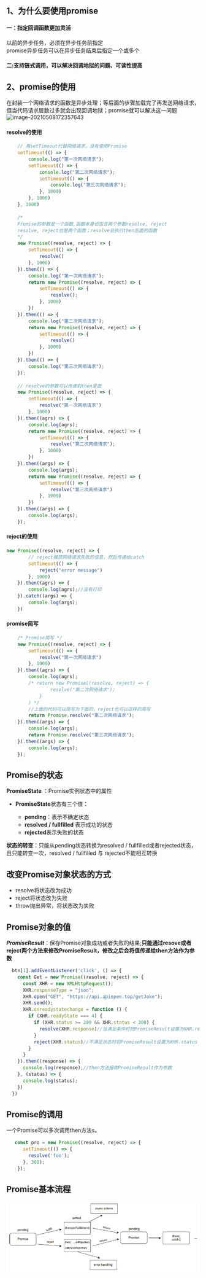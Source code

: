 ## 1、为什么要使用promise

#### 一：指定回调函数更加灵活

以前的异步任务，必须在异步任务前指定<br>promise异步任务可以在异步任务结束后指定一个或多个

#### 二:支持链式调用，可以解决回调地狱的问题、可读性提高



## 2、promise的使用

在封装一个网络请求的函数是异步处理；等后面的步骤加载完了再发送网络请求，但当代码请求层数过多就会出现回调地狱；promise就可以解决这一问题<br>![image-20210508172357643](image-20210508172357643.png)

#### resolve的使用

```js
	// 用setTimeout代替网络请求，没有使用Promise
    setTimeout(() => {
        console.log("第一次网络请求");
        setTimeout(() => {
            console.log("第二次网络请求");
            setTimeout(() => {
                console.log("第三次网络请求");
            }, 1000)
        }, 1000)
    }, 1000)

	/* 
    Promise的参数是一个函数,函数本身也包含两个参数resolve, reject 
    resolve, reject也是两个函数；resolve会执行then后面的函数
    */
    new Promise((resolve, reject) => {
        setTimeout(() => {
            resolve()
        }, 1000)
    }).then(() => {
        console.log("第一次网络请求");
        return new Promise((resolve, reject) => {
            setTimeout(() => {
                resolve();
            }, 1000)
        })
    }).then(() => {
        console.log("第二次网络请求");
        return new Promise((resolve, reject) => {
            setTimeout(() => {
                resolve()
            }, 1000)
        })
    }).then(() => {
        console.log("第三次网络请求");
    });

    // resolve的参数可以传递到then里面
    new Promise((resolve, reject) => {
        setTimeout(() => {
            resolve("第一次网络请求")
        }, 1000)
    }).then((agrs) => {
        console.log(agrs);
        return new Promise((resolve, reject) => {
            setTimeout(() => {
                resolve("第二次网络请求");
            }, 1000)
        })
    }).then((args) => {
        console.log(args);
        return new Promise((resolve, reject) => {
            setTimeout(() => {
                resolve("第三次网络请求")
            }, 1000)
        })
    }).then((args) => {
        console.log(args);
    });
```

#### reject的使用

```js
new Promise((resolve, reject) => {
        // reject捕获网络请求失败的信息，然后传递给catch
        setTimeout(() => {
            reject("error message")
        }, 1000)
    }).then((agrs) => {
        console.log(agrs);//没有打印
    }).catch((args) => {
        console.log(args);
    })
```

#### promise简写

```js
    /* Promise简写 */
    new Promise((resolve, reject) => {
        setTimeout(() => {
            resolve("第一次网络请求")
        }, 1000)
    }).then((agrs) => {
        console.log(agrs);
        /* return new Promise((resolve, reject) => {
                resolve("第二次网络请求");
            }
        ) */
        //上面的代码可以简写为下面的，reject也可以这样的简写
        return Promise.resolve("第二次网络请求");
    }).then((args) => {
        console.log(args);
        return Promise.resolve("第三次网络请求");
    }).then((args) => {
        console.log(args);
    });
```



## Promise的状态

**PromiseState** ：Promise实例状态中的属性

* **PromiseState**状态有三个值：

  * **pending**：表示不确定状态
  * **resolved / fullfilled** 表示成功的状态
  * **rejected**表示失败的状态<br>

  

**状态的转变**：只能从pending状态转换为resolved / fullfilled或者rejected状态，且只能转变一次，resolved / fullfilled 与 rejected不能相互转换



## 改变Promise对象状态的方式

* resolve将状态改为成功
* reject将状态改为失败
* throw抛出异常，将状态改为失败



## Promise对象的值

***PromiseResult***：保存Promise对象成功或者失败的结果;**只能通过resove或者reject两个方法来修改PromiseResult，修改之后会将值传递给then方法作为参数**

```js
  btn[1].addEventListener('click', () => {
    const Get = new Promise((resolve, reject) => {
      const XHR = new XMLHttpRequest();
      XHR.responseType = "json";
      XHR.open("GET", "https://api.apiopen.top/getJoke");
      XHR.send();
      XHR.onreadystatechange = function () {
        if (XHR.readyState === 4) {
          if (XHR.status >= 200 && XHR.status < 300) {
            resolve(XHR.response)//当满足条件时把PromiseResult设置为XHR.response
          }
          reject(XHR.status)//不满足状态时将PromiseResult设置为XHR.status
        }
      }
    }).then((response) => {
      console.log(response);//then方法接收PromiseResult作为参数
    }, (status) => {
      console.log(status);
    })
  })
```

## Promise的调用

一个Promise可以多次调用then方法s。

```js
   const pro = new Promise((resolve, reject) => {
      setTimeout(() => {
        resolve('foo');
      }, 300);
    });
```



## Promise基本流程

![img](1.promise的优点以及使用.assets/promises.png)